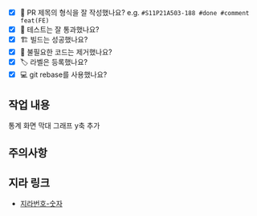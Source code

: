 - [x] 🔀 PR 제목의 형식을 잘 작성했나요? e.g. `#S11P21A503-188 #done #comment feat(FE)`
- [x] 💯 테스트는 잘 통과했나요?
- [x] 🏗️ 빌드는 성공했나요?
- [x] 🧹 불필요한 코드는 제거했나요?
- [x] 🏷️ 라벨은 등록했나요?
- [x] 💻 git rebase를 사용했나요?

## 작업 내용

통계 화면 막대 그래프 y축 추가

## 주의사항

## 지라 링크

- [지라번호-숫자](지라주소)
